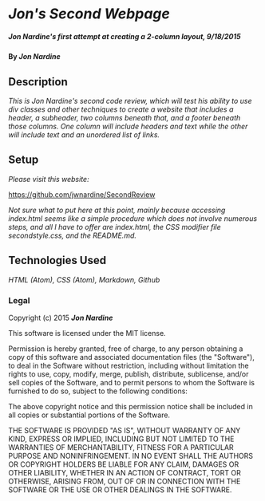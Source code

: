 # _Jon's Second Webpage_

##### _Jon Nardine's first attempt at creating a 2-column layout, 9/18/2015_

#### By _**Jon Nardine**_

## Description

_This is Jon Nardine's second code review, which will test his ability to use div classes and other techniques to create a website that includes a header, a subheader, two columns beneath that, and a footer beneath those columns. One column will include headers and text while the other will include text and an unordered list of links._

## Setup

_Please visit this website:_

https://github.com/jwnardine/SecondReview

_Not sure what to put here at this point, mainly because accessing index.html seems like a simple procedure which does not involve numerous steps, and all I have to offer are index.html, the CSS modifier file secondstyle.css, and the README.md._

## Technologies Used

_HTML (Atom), CSS (Atom), Markdown, Github_


### Legal

Copyright (c) 2015 **_Jon Nardine_**

This software is licensed under the MIT license.

Permission is hereby granted, free of charge, to any person obtaining a copy
of this software and associated documentation files (the "Software"), to deal
in the Software without restriction, including without limitation the rights
to use, copy, modify, merge, publish, distribute, sublicense, and/or sell
copies of the Software, and to permit persons to whom the Software is
furnished to do so, subject to the following conditions:

The above copyright notice and this permission notice shall be included in
all copies or substantial portions of the Software.

THE SOFTWARE IS PROVIDED "AS IS", WITHOUT WARRANTY OF ANY KIND, EXPRESS OR
IMPLIED, INCLUDING BUT NOT LIMITED TO THE WARRANTIES OF MERCHANTABILITY,
FITNESS FOR A PARTICULAR PURPOSE AND NONINFRINGEMENT. IN NO EVENT SHALL THE
AUTHORS OR COPYRIGHT HOLDERS BE LIABLE FOR ANY CLAIM, DAMAGES OR OTHER
LIABILITY, WHETHER IN AN ACTION OF CONTRACT, TORT OR OTHERWISE, ARISING FROM,
OUT OF OR IN CONNECTION WITH THE SOFTWARE OR THE USE OR OTHER DEALINGS IN
THE SOFTWARE.